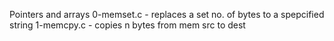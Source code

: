 Pointers and arrays
0-memset.c - replaces a set no. of bytes to a spepcified string
1-memcpy.c - copies n bytes from mem src to dest
